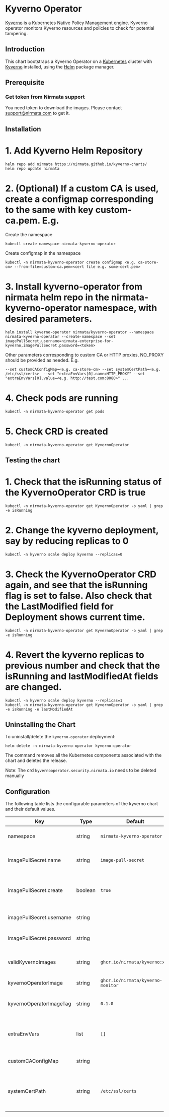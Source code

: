 # Kyverno Operator

[Kyverno](https://kyverno.io) is a Kubernetes Native Policy Management engine. Kyverno operator monitors Kyverno resources and policies to check for potential tampering. 

## Introduction

This chart bootstraps a Kyverno Operator on a [Kubernetes](http://kubernetes.io) cluster with [Kyverno](https://kyverno.io) installed, using the [Helm](https://helm.sh) package manager.

## Prerequisite
### Get token from Nirmata support
You need token to download the images. Please contact <support@nirmata.com> to get it.

## Installation

# 1. Add Kyverno Helm Repository
```console
helm repo add nirmata https://nirmata.github.io/kyverno-charts/
helm repo update nirmata
```

# 2. (Optional) If a custom CA is used, create a configmap corresponding to the same with key custom-ca.pem. E.g.
Create the namespace
```console
kubectl create namespace nirmata-kyverno-operator
```
Create configmap in the namespace
```console
kubectl -n nirmata-kyverno-operator create configmap <e.g. ca-store-cm> --from-file=custom-ca.pem=<cert file e.g. some-cert.pem>
```

# 3. Install kyverno-operator from nirmata helm repo in the nirmata-kyverno-operator namespace, with desired parameters.
```console
helm install kyverno-operator nirmata/kyverno-operator --namespace nirmata-kyverno-operator --create-namespace --set imagePullSecret.username=nirmata-enterprise-for-kyverno,imagePullSecret.password=<token>
```

Other parameters corresponding to custom CA or HTTP proxies, NO_PROXY should be provided as needed. E.g.
```console
--set customCAConfigMap=<e.g. ca-store-cm> --set systemCertPath=<e.g. /etc/ssl/certs>  --set "extraEnvVars[0].name=HTTP_PROXY" --set "extraEnvVars[0].value=<e.g. http://test.com:8080>" ...
```

# 4. Check pods are running
```console
kubectl -n nirmata-kyverno-operator get pods
```

# 5. Check CRD is created
```console
kubectl -n nirmata-kyverno-operator get KyvernoOperator
```

## Testing the chart

# 1. Check that the isRunning status of the KyvernoOperator CRD is true
```console
kubectl -n nirmata-kyverno-operator get KyvernoOperator -o yaml | grep -e isRunning
```

# 2. Change the kyverno deployment, say by reducing replicas to 0
```console
kubectl -n kyverno scale deploy kyverno --replicas=0
```

# 3. Check the KyvernoOperator CRD again, and see that the isRunning flag is set to false. Also check that the LastModified field for Deployment shows current time.
```console
kubectl -n nirmata-kyverno-operator get KyvernoOperator -o yaml | grep -e isRunning
```

# 4. Revert the kyverno replicas to previous number and check that the isRunning and lastModifiedAt fields are changed.
```console
kubectl -n kyverno scale deploy kyverno --replicas=1
kubectl -n nirmata-kyverno-operator get KyvernoOperator -o yaml | grep -e isRunning -e lastModifiedAt
```

## Uninstalling the Chart

To uninstall/delete the `kyverno-operator` deployment:
```console
helm delete -n nirmata-kyverno-operator kyverno-operator
```

The command removes all the Kubernetes components associated with the chart and deletes the release.

Note: The crd `kyvernooperator.security.nirmata.io` needs to be deleted manually


## Configuration

The following table lists the configurable parameters of the kyverno chart and their default values.

| Key | Type | Default | Description |
|-----|------|---------|-------------|
| namespace | string | `nirmata-kyverno-operator` | Namespace to install kyverno-operator resources |
| imagePullSecret.name | string | `image-pull-secret` | Imagepull secret name that will store private image registry info |
| imagePullSecret.create | boolean | `true` | Whether to create the image pullsecret. Need to specify the secret name, username, password |
| imagePullSecret.username | string |  | Private registry username if secret is to be created |
| imagePullSecret.password | string |  | Private registry password if secret is to be created |
| validKyvernoImages | string | `ghcr.io/nirmata/kyverno:xxx` | Valid images separated by pipe symbol, xxx for any version |
| kyvernoOperatorImage | string | `ghcr.io/nirmata/kyverno-monitor` | Kyverno operator image |
| kyvernoOperatorImageTag | string | `0.1.0` | Kyverno operator image tag. If empty, appVersion in Chart.yaml is used |
| extraEnvVars | list | `[]` | Array of extra environment variables to pod as key: xxx, value: xxx pairs |
| customCAConfigMap | string | | Configmap storing custom CA certificate |
| systemCertPath | string | `/etc/ssl/certs` | Path containing ssl certs within the container. Used only if customCAConfigMap is used |
